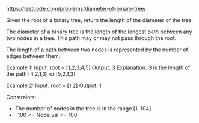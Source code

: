https://leetcode.com/problems/diameter-of-binary-tree/

Given the root of a binary tree, return the length of the diameter of the tree.

The diameter of a binary tree is the length of the longest path between any two nodes in a tree. This path may or may not pass through the root.

The length of a path between two nodes is represented by the number of edges between them.

Example 1:
Input: root = [1,2,3,4,5]
Output: 3
Explanation: 3 is the length of the path [4,2,1,3] or [5,2,1,3].

Example 2:
Input: root = [1,2]
Output: 1
 
Constraints:
* The number of nodes in the tree is in the range [1, 104].
* -100 <= Node.val <= 100